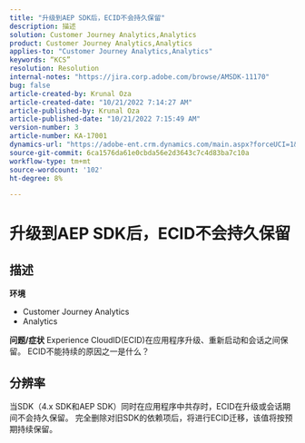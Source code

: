 ```yaml
---
title: "升级到AEP SDK后，ECID不会持久保留"
description: 描述
solution: Customer Journey Analytics,Analytics
product: Customer Journey Analytics,Analytics
applies-to: "Customer Journey Analytics,Analytics"
keywords: “KCS”
resolution: Resolution
internal-notes: "https://jira.corp.adobe.com/browse/AMSDK-11170"
bug: false
article-created-by: Krunal Oza
article-created-date: "10/21/2022 7:14:27 AM"
article-published-by: Krunal Oza
article-published-date: "10/21/2022 7:15:49 AM"
version-number: 3
article-number: KA-17001
dynamics-url: "https://adobe-ent.crm.dynamics.com/main.aspx?forceUCI=1&pagetype=entityrecord&etn=knowledgearticle&id=f94d81f9-0f51-ed11-bba2-002248086a27"
source-git-commit: 6ca1576da61e0cbda56e2d3643c7c4d83ba7c10a
workflow-type: tm+mt
source-wordcount: '102'
ht-degree: 8%

---
```


# 升级到AEP SDK后，ECID不会持久保留

## 描述

<b>环境</b>
- Customer Journey Analytics
- Analytics



<b>问题/症状</b>
Experience CloudID(ECID)在应用程序升级、重新启动和会话之间保留。 ECID不能持续的原因之一是什么？


## 分辨率


当SDK（4.x SDK和AEP SDK）同时在应用程序中共存时，ECID在升级或会话期间不会持久保留。 完全删除对旧SDK的依赖项后，将进行ECID迁移，该值将按预期持续保留。
